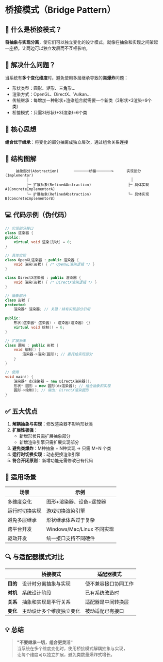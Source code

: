 # 桥接模式（Bridge Pattern）

## 🌉 什么是桥接模式？
**将抽象与实现分离**，使它们可以独立变化的设计模式。就像在抽象和实现之间架起一座桥，让两边可以独立发展而不互相影响。

## 🧩 解决什么问题？
当系统有**多个变化维度**时，避免使用多层继承导致的**类爆炸**问题：
- 形状类型：圆形、矩形、三角形...
- 渲染方式：OpenGL、DirectX、Vulkan...
- 传统继承：每增加一种形状+渲染组合就需要一个新类（3形状×3渲染=9个类）
- 桥接模式：只需3(形状)+3(渲染)=6个类

## 🎯 核心思想
**组合优于继承**：将变化的部分抽离成独立层次，通过组合关系连接

## 📐 结构图解
```
     抽象部分(Abstraction)       ───────桥接───────>      实现部分(Implementor)
          │                                               │
          ├─ 扩展抽象(RefinedAbstraction)                 ├─ 具体实现A(ConcreteImplementorA)
          └─ 扩展抽象(RefinedAbstraction)                 └─ 具体实现B(ConcreteImplementorB)
```

## 💻 代码示例（伪代码）
```cpp
// 实现部分接口
class 渲染器 {
public:
    virtual void 渲染(形状) = 0;
}

// 具体实现
class OpenGL渲染器 : public 渲染器 {
    void 渲染(形状) { /* OpenGL渲染逻辑 */ }
}

class DirectX渲染器 : public 渲染器 {
    void 渲染(形状) { /* DirectX渲染逻辑 */ }
}

// 抽象部分
class 形状 {
protected:
    渲染器* 渲染器; // 关键：持有实现部分引用
    
public:
    形状(渲染器* 渲染器) : 渲染器(渲染器) {}
    virtual void 绘制() = 0;
}

// 扩展抽象
class 圆形 : public 形状 {
    void 绘制() { 
        渲染器->渲染(圆形); // 委托给实现部分
    }
}

// 使用
void main() {
    渲染器* dx渲染器 = new DirectX渲染器();
    形状* 圆形 = new 圆形(dx渲染器); // 组合抽象和实现
    圆形->绘制(); // 输出: DirectX渲染圆形
}
```

## ✅ 五大优点
1. **解耦抽象与实现**：修改渲染器不影响形状类
2. **扩展性极强**：
   - 新增形状只需扩展抽象部分
   - 新增渲染引擎只需扩展实现部分
3. **避免类爆炸**：M种抽象 + N种实现 → 只需 M+N 个类
4. **运行时切换实现**：动态更换渲染引擎
5. **符合开闭原则**：新增功能无需修改已有代码

## 🚀 适用场景
| 场景 | 示例 |
|------|------|
| 多维度变化 | 图形+渲染器、设备+遥控器 |
| 运行时切换实现 | 游戏切换渲染引擎 |
| 避免多层继承 | 形状继承体系过于复杂 |
| 跨平台开发 | Windows/Mac/Linux 不同实现 |
| 驱动开发 | 统一接口支持不同硬件 |

## 🔍 与适配器模式对比
|          | 桥接模式                     | 适配器模式               |
|----------|------------------------------|--------------------------|
| **目的** | 设计时分离抽象与实现         | 使不兼容接口协同工作     |
| **时机** | 系统设计阶段                 | 已有系统改造时           |
| **关系** | 抽象和实现是平行关系         | 适配器是中间转换层       |
| **变化** | 主动设计多个维度独立变化     | 被动适配已有接口         |

## 💡 总结
> **"不要继承一切，组合更灵活"**  
> 当系统在多个维度变化时，使用桥接模式解耦抽象与实现，  
> 让每个维度可以独立扩展，避免类数量爆炸式增长。

